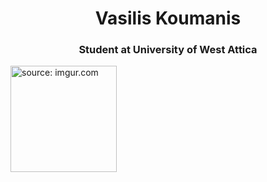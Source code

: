 <h1 align="center">Vasilis Koumanis</h1>
<h3 align="center">Student at University of West Attica</h3>

<p align="left"> <a href="https://imgur.com/POSeaVZ"><img src="https://i.imgur.com/POSeaVZ.png" title="source: imgur.com" width="170" height="170"/></a> </p>
